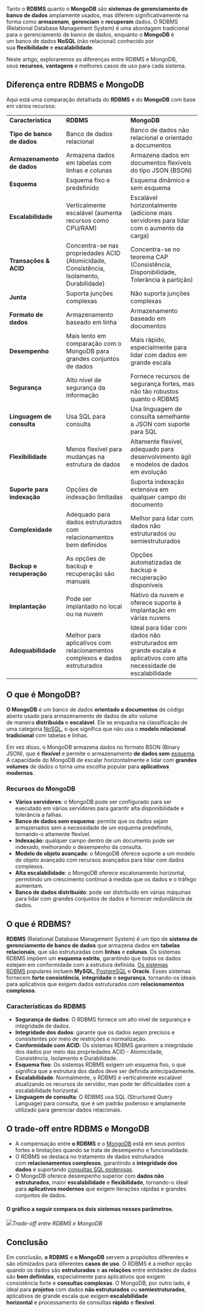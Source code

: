 Tanto o **RDBMS** quanto o **MongoDB** são **sistemas de gerenciamento de banco de dados** amplamente usados, mas diferem significativamente na forma como **armazenam**, **gerenciam** e **recuperam** dados. O RDBMS (Relational Database Management System) é uma abordagem tradicional para o gerenciamento de banco de dados, enquanto o **MongoDB** é um banco de dados **NoSQL** (não relacional) conhecido por sua **flexibilidade** e **escalabilidade**.

Neste artigo, exploraremos as diferenças entre RDBMS e MongoDB, seus **recursos**, **vantagens** e melhores casos de uso para cada sistema.

## **Diferença entre RDBMS e MongoDB**

Aqui está uma comparação detalhada do **RDBMS** e do **MongoDB** com base em vários recursos:

|                            |                                                                                          |                                                                                                                   |
| -------------------------- | ---------------------------------------------------------------------------------------- | ----------------------------------------------------------------------------------------------------------------- |
| **Característica**         | **RDBMS**                                                                                | **MongoDB**                                                                                                       |
| **Tipo de banco de dados** | Banco de dados relacional                                                                | Banco de dados não relacional e orientado a documentos                                                            |
| **Armazenamento de dados** | Armazena dados em tabelas com linhas e colunas                                           | Armazena dados em documentos flexíveis do tipo JSON (BSON)                                                        |
| **Esquema**                | Esquema fixo e predefinido                                                               | Esquema dinâmico e sem esquema                                                                                    |
| **Escalabilidade**         | Verticalmente escalável (aumenta recursos como CPU/RAM)                                  | Escalável horizontalmente (adicione mais servidores para lidar com o aumento da carga)                            |
| **Transações & ACID**      | Concentra-se nas propriedades ACID (Atomicidade, Consistência, Isolamento, Durabilidade) | Concentra-se no teorema CAP (Consistência, Disponibilidade, Tolerância à partição)                                |
| **Junta**                  | Suporta junções complexas                                                                | Não suporta junções complexas                                                                                     |
| **Formato de dados**       | Armazenamento baseado em linha                                                           | Armazenamento baseado em documentos                                                                               |
| **Desempenho**             | Mais lento em comparação com o MongoDB para grandes conjuntos de dados                   | Mais rápido, especialmente para lidar com dados em grande escala                                                  |
| **Segurança**              | Alto nível de segurança da informação                                                    | Fornece recursos de segurança fortes, mas não tão robustos quanto o RDBMS                                         |
| **Linguagem de consulta**  | Usa SQL para consulta                                                                    | Usa linguagem de consulta semelhante a JSON com suporte para SQL                                                  |
| **Flexibilidade**          | Menos flexível para mudanças na estrutura de dados                                       | Altamente flexível, adequado para desenvolvimento ágil e modelos de dados em evolução                             |
| **Suporte para indexação** | Opções de indexação limitadas                                                            | Suporta indexação extensiva em qualquer campo do documento                                                        |
| **Complexidade**           | Adequado para dados estruturados com relacionamentos bem definidos                       | Melhor para lidar com dados não estruturados ou semiestruturados                                                  |
| **Backup e recuperação**   | As opções de backup e recuperação são manuais                                            | Opções automatizadas de backup e recuperação disponíveis                                                          |
| **Implantação**            | Pode ser implantado no local ou na nuvem                                                 | Nativo da nuvem e oferece suporte à implantação em várias nuvens                                                  |
| **Adequabilidade**         | Melhor para aplicativos com relacionamentos complexos e dados estruturados               | Ideal para lidar com dados não estruturados em grande escala e aplicativos com alta necessidade de escalabilidade |

## **O que é MongoDB?**

**O MongoDB** é um banco de dados **orientado a documentos** de código aberto usado para armazenamento de dados de alto volume de maneira **distribuída** e **escalável**. Ele se enquadra na classificação de uma categoria [NoSQL](https://www.geeksforgeeks.org/introduction-to-nosql/), o que significa que não usa o **modelo relacional tradicional** com tabelas e linhas.

Em vez disso, o MongoDB armazena dados no formato BSON (Binary JSON), que é **flexível** e permite o armazenamento **de dados sem** [esquema](https://www.geeksforgeeks.org/database-schemas/). A capacidade do MongoDB de escalar horizontalmente e lidar com **grandes volumes** de dados o torna uma escolha popular para **aplicativos modernos**.

### **Recursos do MongoDB**

- **Vários servidores**: o MongoDB pode ser configurado para ser executado em vários servidores para garantir alta disponibilidade e tolerância a falhas.
- **Banco de dados sem esquema**: permite que os dados sejam armazenados sem a necessidade de um esquema predefinido, tornando-o altamente flexível.
- **Indexação**: qualquer campo dentro de um documento pode ser indexado, melhorando o desempenho da consulta.
- **Modelo de objeto avançado**: o MongoDB oferece suporte a um modelo de objeto avançado com recursos avançados para lidar com dados complexos.
- **Alta escalabilidade**: o MongoDB oferece escalonamento horizontal, permitindo um crescimento contínuo à medida que os dados e o tráfego aumentam.
- **Banco de dados distribuído**: pode ser distribuído em várias máquinas para lidar com grandes conjuntos de dados e fornecer redundância de dados.

## **O que é RDBMS?**

**RDBMS** (Relational Database Management System) é um tipo de **sistema de gerenciamento de banco de dados** que armazena dados em **tabelas relacionais**, que são estruturadas com **linhas** e **colunas**. Os sistemas RDBMS impõem um **esquema estrito**, garantindo que todos os dados estejam em conformidade com a estrutura definida. [Os sistemas RDBMS](https://www.geeksforgeeks.org/rdbms-full-form/) populares incluem **MySQL,** [PostgreSQL](https://www.geeksforgeeks.org/what-is-postgresql-introduction/) e **Oracle**. Esses sistemas fornecem **forte consistência**, **integridade** e **segurança**, tornando-os ideais para aplicativos que exigem dados estruturados com **relacionamentos complexos**.

### Características do RDBMS

- **Segurança de dados**: O RDBMS fornece um alto nível de segurança e integridade de dados.
- **Integridade dos dados**: garante que os dados sejam precisos e consistentes por meio de restrições e normalização.
- **Conformidade com ACID**: Os sistemas RDBMS garantem a integridade dos dados por meio das propriedades ACID - Atomicidade, Consistência, Isolamento e Durabilidade.
- **Esquema fixo**: Os sistemas RDBMS exigem um esquema fixo, o que significa que a estrutura dos dados deve ser definida antecipadamente.
- **Escalabilidade**: Normalmente, o RDBMS é verticalmente escalável atualizando os recursos do servidor, mas pode ter dificuldades com a escalabilidade horizontal.
- **Linguagem de consulta**: O RDBMS usa SQL (Structured Query Language) para consulta, que é um padrão poderoso e amplamente utilizado para gerenciar dados relacionais.

## O trade-off entre RDBMS e MongoDB

- A compensação entre **o RDBMS** e o [MongoDB](https://www.geeksforgeeks.org/mongodb-an-introduction/) está em seus pontos fortes e limitações quando se trata de desempenho e funcionalidade.
- O RDBMS se destaca no tratamento de dados estruturados com **relacionamentos complexos**, garantindo a **integridade dos dados** e suportando [consultas SQL poderosas](https://www.geeksforgeeks.org/sql-concepts-and-queries/).
- O MongoDB oferece desempenho superior com **dados não estruturados**, maior **escalabilidade** e **flexibilidade**, tornando-o ideal para **aplicativos modernos** que exigem iterações rápidas e grandes conjuntos de dados.

#### O gráfico a seguir compara os dois sistemas nesses parâmetros.

![](https://media.geeksforgeeks.org/wp-content/uploads/20230103000849/trade.png)_Trade-off entre RDBMS e MongoDB_

## Conclusão

Em conclusão, **o RDBMS** e **o MongoDB** servem a propósitos diferentes e são otimizados para diferentes **casos de uso**. O RDBMS é a melhor opção quando os dados são **estruturados** e **as relações** entre entidades de dados são **bem definidas**, especialmente para aplicativos que exigem consistência forte e **consultas complexas**. O MongoDB, por outro lado, é ideal para **projetos** com dados **não estruturados** ou **semiestruturados**, aplicativos de grande escala que exigem **escalabilidade horizontal** e processamento de consultas **rápido** e **flexível**.
